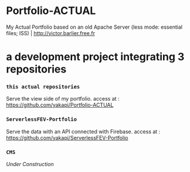# Portfolio-ACTUAL
My Actual Portfolio based on an old Apache Server (less mode: essential files;  ISS) | http://victor.barlier.free.fr

# a development project integrating 3 repositories

### `this actual repositories`
Serve the view side of my portfolio. access at : https://github.com/yakapi/Portfolio-ACTUAL

### `ServerlessFEV-Portfolio`
Serve the data with an API connected with Firebase. access at : https://github.com/yakapi/ServerlessFEV-Portfolio

### `CMS`
*Under Construction*
